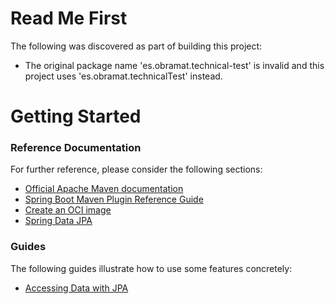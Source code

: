 # Read Me First
The following was discovered as part of building this project:

* The original package name 'es.obramat.technical-test' is invalid and this project uses 'es.obramat.technicalTest' instead.

# Getting Started

### Reference Documentation
For further reference, please consider the following sections:

* [Official Apache Maven documentation](https://maven.apache.org/guides/index.html)
* [Spring Boot Maven Plugin Reference Guide](https://docs.spring.io/spring-boot/docs/3.3.0/maven-plugin/reference/html/)
* [Create an OCI image](https://docs.spring.io/spring-boot/docs/3.3.0/maven-plugin/reference/html/#build-image)
* [Spring Data JPA](https://docs.spring.io/spring-boot/docs/3.3.0/reference/htmlsingle/index.html#data.sql.jpa-and-spring-data)

### Guides
The following guides illustrate how to use some features concretely:

* [Accessing Data with JPA](https://spring.io/guides/gs/accessing-data-jpa/)

